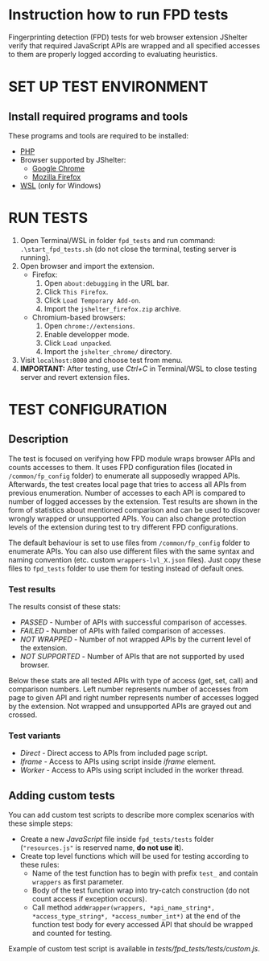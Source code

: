 # Instruction how to run FPD tests

Fingerprinting detection (FPD) tests for web browser extension JShelter verify that required JavaScript APIs
are wrapped and all specified accesses to them are properly logged according to evaluating heuristics.

# SET UP TEST ENVIRONMENT

## Install required programs and tools

These programs and tools are required to be installed:
* [PHP](https://www.php.net/downloads/)
* Browser supported by JShelter:
    * [Google Chrome](https://www.google.com/chrome/)
    * [Mozilla Firefox](https://www.mozilla.org/en-US/firefox/new/)
* [WSL](https://docs.microsoft.com/en-us/windows/wsl/install-win10) (only for Windows)

# RUN TESTS
    
1. Open Terminal/WSL in folder `fpd_tests` and run command: `.\start_fpd_tests.sh` (do not close the terminal, testing server is running).
2. Open browser and import the extension.
	* Firefox:
        1. Open `about:debugging` in the URL bar.
        2. Click `This Firefox`.
        3. Click `Load Temporary Add-on`.
		4. Import the `jshelter_firefox.zip` archive.
	* Chromium-based browsers:
		1. Open `chrome://extensions`.
		2. Enable developper mode.
		3. Click `Load unpacked`.
		4. Import the `jshelter_chrome/` directory.
3. Visit `localhost:8000` and choose test from menu.
4. **IMPORTANT:** After testing, use *Ctrl+C* in Terminal/WSL to close testing server and revert extension files.

# TEST CONFIGURATION

## Description

The test is focused on verifying how FPD module wraps browser APIs and counts accesses to them. It uses FPD configuration files (located in `/common/fp_config` folder) to enumerate all supposedly wrapped APIs. Afterwards, the test creates local page that tries to access all APIs from previous enumeration. Number of accesses to each API is compared to number of logged accesses by the extension. Test results are shown in the form of statistics about mentioned comparison and can be used to discover wrongly wrapped or unsupported APIs. You can also change protection levels of the extension during test to try different FPD configurations.

The default behaviour is set to use files from `/common/fp_config` folder to enumerate APIs. You can also use different files with the same syntax and naming convention (etc. custom `wrappers-lvl_X.json` files). Just copy these files to `fpd_tests` folder to use them for testing instead of default ones.

### Test results

The results consist of these stats:
* *PASSED* - Number of APIs with successful comparison of accesses.
* *FAILED* - Number of APIs with failed comparison of accesses.
* *NOT WRAPPED* - Number of not wrapped APIs by the current level of the extension.
* *NOT SUPPORTED* - Number of APIs that are not supported by used browser.

Below these stats are all tested APIs with type of access (get, set, call) and comparison numbers. Left number represents number of accesses from page to given API and right number represents number of accesses logged by the extension. Not wrapped and unsupported APIs are grayed out and crossed.

### Test variants

* *Direct* - Direct access to APIs from included page script.
* *Iframe* - Access to APIs using script inside *iframe* element.
* *Worker* - Access to APIs using script included in the worker thread.

## Adding custom tests

You can add custom test scripts to describe more complex scenarios with these simple steps:
* Create a new *JavaScript* file inside `fpd_tests/tests` folder (`"resources.js"` is reserved name, **do not use it**).
* Create top level functions which will be used for testing according to these rules:
    * Name of the test function has to begin with prefix `test_` and contain `wrappers` as first parameter.
    * Body of the test function wrap into try-catch construction (do not count access if exception occurs).
    * Call method `addWrapper(wrappers, *api_name_string*, *access_type_string*, *access_number_int*)` at the end of the function test body for every accessed API that should be wrapped and counted for testing.

Example of custom test script is available in *tests/fpd_tests/tests/custom.js*.
